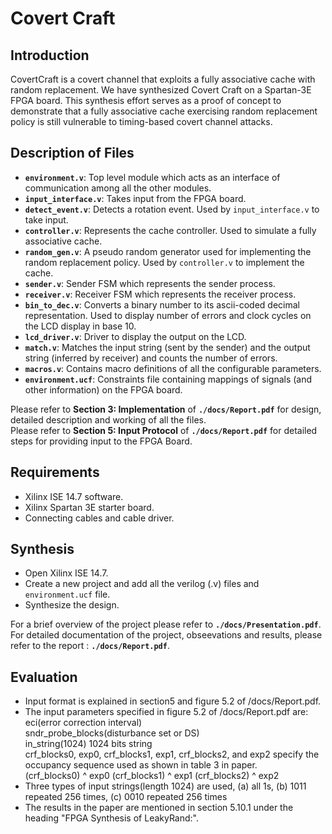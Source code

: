 # Covert Craft

## Introduction
CovertCraft is a covert channel that exploits a fully associative cache with random replacement. We have synthesized Covert Craft on a Spartan-3E FPGA board. This synthesis effort serves as a proof of concept to demonstrate that a fully associative cache exercising random replacement policy is still vulnerable to timing-based covert channel attacks.

## Description of Files
- **`environment.v`**: Top level module which acts as an interface of communication among all the other modules.
- **`input_interface.v`**: Takes input from the FPGA board.
- **`detect_event.v`**: Detects a rotation event. Used by `input_interface.v` to take input.
- **`controller.v`**: Represents the cache controller. Used to simulate a fully associative cache.
- **`random_gen.v`**: A pseudo random generator used for implementing the random replacement policy. Used by `controller.v` to implement the cache.
- **`sender.v`**: Sender FSM which represents the sender process.
- **`receiver.v`**: Receiver FSM which represents the receiver process.
- **`bin_to_dec.v`**: Converts a binary number to its ascii-coded decimal representation. Used to display number of errors and clock cycles on the LCD display in base 10. 
- **`lcd_driver.v`**: Driver to display the output on the LCD.
- **`match.v`**: Matches the input string (sent by the sender) and the output string (inferred by receiver) and counts the number of errors.
- **`macros.v`**: Contains macro definitions of all the configurable parameters. 
- **`environment.ucf`**: Constraints file containing mappings of signals (and other information) on the FPGA board.

Please refer to __Section 3: Implementation__ of **`./docs/Report.pdf`** for design, detailed description and working of all the files. <br>
Please refer to __Section 5: Input Protocol__ of **`./docs/Report.pdf`** for detailed steps for providing input to the FPGA Board. 

## Requirements
 - Xilinx ISE 14.7 software.
 - Xilinx Spartan 3E starter board.
 - Connecting cables and cable driver.

## Synthesis
 - Open Xilinx ISE 14.7.
 - Create a new project and add all the verilog (.v) files and `environment.ucf` file.
 - Synthesize the design.

For a brief overview of the project please refer to **`./docs/Presentation.pdf`**. <br>
For detailed documentation of the project, obseevations and results, please refer to the report : **`./docs/Report.pdf`**.

## Evaluation
- Input format is explained in section5 and figure 5.2 of /docs/Report.pdf. </br>
- The input parameters specified in figure 5.2 of /docs/Report.pdf are: </br>
  eci(error correction interval)  </br>
  sndr_probe_blocks(disturbance set or DS)  </br>
  in_string(1024) 1024 bits string  </br>
  crf_blocks0, exp0, crf_blocks1, exp1, crf_blocks2, and exp2 specify the occupancy sequence used as shown in table 3 in paper. </br>
  (crf_blocks0) ^ exp0  (crf_blocks1) ^ exp1  (crf_blocks2) ^ exp2
- Three types of input strings(length 1024) are used, (a) all 1s, (b) 1011 repeated 256 times, (c) 0010 repeated 256 times  </br>
- The results in the paper are mentioned in section 5.10.1 under the heading "FPGA Synthesis of LeakyRand:".
